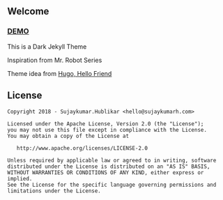 ## Welcome

### [DEMO](https://sujaykumarh.com/jekyll-theme-carbon)

This is a Dark Jekyll Theme

Inspiration from Mr. Robot Series

Theme idea from <a href="https://themes.gohugo.io/theme/hugo-theme-hello-friend/" target="_blank">Hugo, Hello Friend</a>


## License

    Copyright 2018 - Sujaykumar.Hublikar <hello@sujaykumarh.com>

    Licensed under the Apache License, Version 2.0 (the "License");
    you may not use this file except in compliance with the License.
    You may obtain a copy of the License at

       http://www.apache.org/licenses/LICENSE-2.0

    Unless required by applicable law or agreed to in writing, software
    distributed under the License is distributed on an "AS IS" BASIS,
    WITHOUT WARRANTIES OR CONDITIONS OF ANY KIND, either express or implied.
    See the License for the specific language governing permissions and
    limitations under the License.
